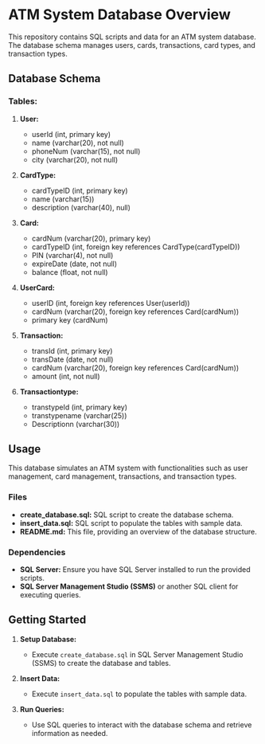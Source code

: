 # ATM System Database Overview

This repository contains SQL scripts and data for an ATM system database. The database schema manages users, cards, transactions, card types, and transaction types.

## Database Schema

### Tables:

1. **User:**
   - userId (int, primary key)
   - name (varchar(20), not null)
   - phoneNum (varchar(15), not null)
   - city (varchar(20), not null)

2. **CardType:**
   - cardTypeID (int, primary key)
   - name (varchar(15))
   - description (varchar(40), null)

3. **Card:**
   - cardNum (varchar(20), primary key)
   - cardTypeID (int, foreign key references CardType(cardTypeID))
   - PIN (varchar(4), not null)
   - expireDate (date, not null)
   - balance (float, not null)

4. **UserCard:**
   - userID (int, foreign key references User(userId))
   - cardNum (varchar(20), foreign key references Card(cardNum))
   - primary key (cardNum)

5. **Transaction:**
   - transId (int, primary key)
   - transDate (date, not null)
   - cardNum (varchar(20), foreign key references Card(cardNum))
   - amount (int, not null)

6. **Transactiontype:**
   - transtypeId (int, primary key)
   - transtypename (varchar(25))
   - Descriptionn (varchar(30))

## Usage

This database simulates an ATM system with functionalities such as user management, card management, transactions, and transaction types.

### Files

- **create_database.sql:** SQL script to create the database schema.
- **insert_data.sql:** SQL script to populate the tables with sample data.
- **README.md:** This file, providing an overview of the database structure.

### Dependencies

- **SQL Server:** Ensure you have SQL Server installed to run the provided scripts.
- **SQL Server Management Studio (SSMS)** or another SQL client for executing queries.

## Getting Started

1. **Setup Database:**
   - Execute `create_database.sql` in SQL Server Management Studio (SSMS) to create the database and tables.

2. **Insert Data:**
   - Execute `insert_data.sql` to populate the tables with sample data.

3. **Run Queries:**
   - Use SQL queries to interact with the database schema and retrieve information as needed.

